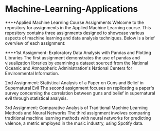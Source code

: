 # Machine-Learning-Applications

****Applied Machine Learning Course Assignments 
Welcome to the repository for assignments in the Applied Machine Learning course. This repository contains three assignments designed to showcase various aspects of machine learning and data analysis techniques. Below is a brief overview of each assignment:

****1st Assignment: Exploratory Data Analysis with Pandas and Plotting Libraries
The first assignment demonstrates the use of pandas and visualization libraries by examining a dataset sourced from the National Oceanic and Atmospheric Administration's National Centers for Environmental Information.

2nd Assignment: Statistical Analysis of a Paper on Guns and Belief in Supernatural Evil
The second assignment focuses on replicating a paper's survey concerning the correlation between guns and belief in supernatural evil through statistical analysis.

3rd Assignment: Comparative Analysis of Traditional Machine Learning Methods and Neural Networks
The third assignment involves comparing traditional machine learning methods with neural networks for predicting valence, a metric employed in the music industry, using Spotify data.
